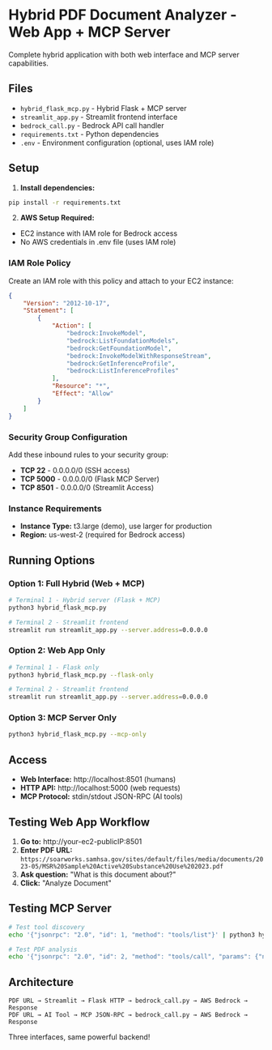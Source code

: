 # Hybrid PDF Document Analyzer - Web App + MCP Server

Complete hybrid application with both web interface and MCP server capabilities.

## Files
- `hybrid_flask_mcp.py` - Hybrid Flask + MCP server
- `streamlit_app.py` - Streamlit frontend interface  
- `bedrock_call.py` - Bedrock API call handler
- `requirements.txt` - Python dependencies
- `.env` - Environment configuration (optional, uses IAM role)

## Setup

1. **Install dependencies:**
```bash
pip install -r requirements.txt
```

2. **AWS Setup Required:**
- EC2 instance with IAM role for Bedrock access
- No AWS credentials in .env file (uses IAM role)

### IAM Role Policy
Create an IAM role with this policy and attach to your EC2 instance:

```json
{
	"Version": "2012-10-17",
	"Statement": [
		{
			"Action": [
				"bedrock:InvokeModel",
				"bedrock:ListFoundationModels",
				"bedrock:GetFoundationModel",
				"bedrock:InvokeModelWithResponseStream",
				"bedrock:GetInferenceProfile",
				"bedrock:ListInferenceProfiles"
			],
			"Resource": "*",
			"Effect": "Allow"
		}
	]
}
```

### Security Group Configuration
Add these inbound rules to your security group:

- **TCP 22** - 0.0.0.0/0 (SSH access)
- **TCP 5000** - 0.0.0.0/0 (Flask MCP Server)
- **TCP 8501** - 0.0.0.0/0 (Streamlit Access)

### Instance Requirements
- **Instance Type:** t3.large (demo), use larger for production
- **Region:** us-west-2 (required for Bedrock access)

## Running Options

### Option 1: Full Hybrid (Web + MCP)
```bash
# Terminal 1 - Hybrid server (Flask + MCP)
python3 hybrid_flask_mcp.py

# Terminal 2 - Streamlit frontend
streamlit run streamlit_app.py --server.address=0.0.0.0
```

### Option 2: Web App Only
```bash
# Terminal 1 - Flask only
python3 hybrid_flask_mcp.py --flask-only

# Terminal 2 - Streamlit frontend
streamlit run streamlit_app.py --server.address=0.0.0.0
```

### Option 3: MCP Server Only
```bash
python3 hybrid_flask_mcp.py --mcp-only
```

## Access

- **Web Interface:** http://localhost:8501 (humans)
- **HTTP API:** http://localhost:5000 (web requests)
- **MCP Protocol:** stdin/stdout JSON-RPC (AI tools)

## Testing Web App Workflow

1. **Go to:** http://your-ec2-publicIP:8501
2. **Enter PDF URL:** `https://soarworks.samhsa.gov/sites/default/files/media/documents/2023-05/MSR%20Sample%20Active%20Substance%20Use%202023.pdf`
3. **Ask question:** "What is this document about?"
4. **Click:** "Analyze Document"

## Testing MCP Server

```bash
# Test tool discovery
echo '{"jsonrpc": "2.0", "id": 1, "method": "tools/list"}' | python3 hybrid_flask_mcp.py --mcp-only

# Test PDF analysis
echo '{"jsonrpc": "2.0", "id": 2, "method": "tools/call", "params": {"name": "analyze_pdf_url", "arguments": {"url": "https://example.com/doc.pdf", "question": "What is this about?"}}}' | python3 hybrid_flask_mcp.py --mcp-only
```

## Architecture

```
PDF URL → Streamlit → Flask HTTP → bedrock_call.py → AWS Bedrock → Response
PDF URL → AI Tool → MCP JSON-RPC → bedrock_call.py → AWS Bedrock → Response
```

Three interfaces, same powerful backend!